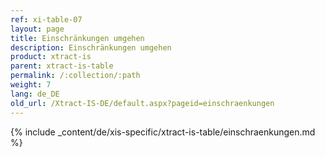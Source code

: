 ```yaml
---
ref: xi-table-07
layout: page
title: Einschränkungen umgehen
description: Einschränkungen umgehen
product: xtract-is
parent: xtract-is-table
permalink: /:collection/:path
weight: 7
lang: de_DE
old_url: /Xtract-IS-DE/default.aspx?pageid=einschraenkungen
---
```

{% include _content/de/xis-specific/xtract-is-table/einschraenkungen.md %}
